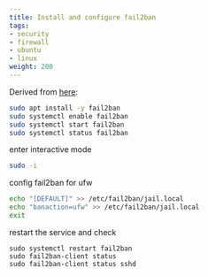 ```yaml
---
title: Install and configure fail2ban
tags:
- security
- firewall
- ubuntu
- linux
weight: 200
---
```


Derived from [here](https://blog.swmansion.com/limiting-failed-ssh-login-attempts-with-fail2ban-7da15a2313b):

```bash
sudo apt install -y fail2ban
sudo systemctl enable fail2ban
sudo systemctl start fail2ban 
sudo systemctl status fail2ban 
```

enter interactive mode

```bash
sudo -i
```

config fail2ban for ufw

```bash
echo "[DEFAULT]" >> /etc/fail2ban/jail.local
echo "banaction=ufw" >> /etc/fail2ban/jail.local
exit
```

restart the service and check

```
sudo systemctl restart fail2ban 
sudo fail2ban-client status
sudo fail2ban-client status sshd
```
